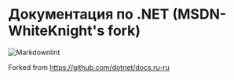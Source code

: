 
# Документация по .NET (MSDN-WhiteKnight's fork)

![Markdownlint](https://github.com/dotnet/docs/workflows/Markdownlint/badge.svg)

Forked from https://github.com/dotnet/docs.ru-ru

